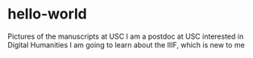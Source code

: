# hello-world
Pictures of the manuscripts at USC
I am a postdoc at USC interested in Digital Humanities
I am going to learn about the IIIF, which is new to me
